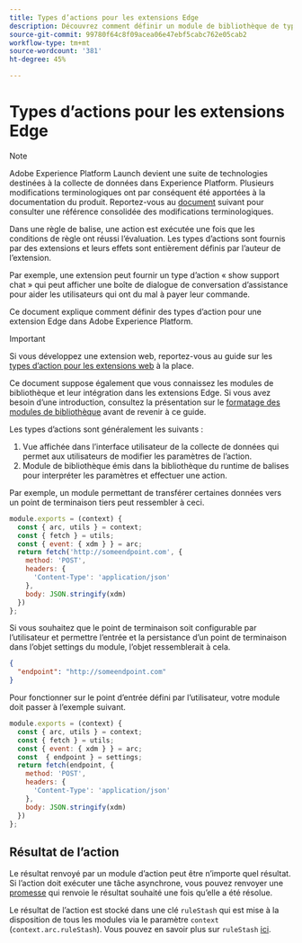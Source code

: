 ```yaml
---
title: Types d’actions pour les extensions Edge
description: Découvrez comment définir un module de bibliothèque de type action pour une extension de balise dans une propriété edge.
source-git-commit: 99780f64c8f09acea06e47ebf5cabc762e05cab2
workflow-type: tm+mt
source-wordcount: '381'
ht-degree: 45%

---
```


# Types d’actions pour les extensions Edge

>[!NOTE]
>
>Adobe Experience Platform Launch devient une suite de technologies destinées à la collecte de données dans Experience Platform. Plusieurs modifications terminologiques ont par conséquent été apportées à la documentation du produit. Reportez-vous au [document](../../term-updates.md) suivant pour consulter une référence consolidée des modifications terminologiques.

Dans une règle de balise, une action est exécutée une fois que les conditions de règle ont réussi l’évaluation. Les types d’actions sont fournis par des extensions et leurs effets sont entièrement définis par l’auteur de l’extension.

Par exemple, une extension peut fournir un type d’action « show support chat » qui peut afficher une boîte de dialogue de conversation d’assistance pour aider les utilisateurs qui ont du mal à payer leur commande.

Ce document explique comment définir des types d’action pour une extension Edge dans Adobe Experience Platform.

>[!IMPORTANT]
>
>Si vous développez une extension web, reportez-vous au guide sur les [types d’action pour les extensions web](../web/action-types.md) à la place.
>
>Ce document suppose également que vous connaissez les modules de bibliothèque et leur intégration dans les extensions Edge. Si vous avez besoin d’une introduction, consultez la présentation sur le [formatage des modules de bibliothèque](./format.md) avant de revenir à ce guide.

Les types d’actions sont généralement les suivants :

1. Vue affichée dans l’interface utilisateur de la collecte de données qui permet aux utilisateurs de modifier les paramètres de l’action.
2. Module de bibliothèque émis dans la bibliothèque du runtime de balises pour interpréter les paramètres et effectuer une action.

Par exemple, un module permettant de transférer certaines données vers un point de terminaison tiers peut ressembler à ceci.

```js
module.exports = (context) {
  const { arc, utils } = context;
  const { fetch } = utils;
  const { event: { xdm } } = arc;
  return fetch('http://someendpoint.com', {
    method: 'POST',
    headers: {
      'Content-Type': 'application/json'
    },
    body: JSON.stringify(xdm)
  })
};
```

Si vous souhaitez que le point de terminaison soit configurable par l’utilisateur et permettre l’entrée et la persistance d’un point de terminaison dans l’objet settings du module, l’objet ressemblerait à cela.

```json
{
  "endpoint": "http://someendpoint.com"
}
```

Pour fonctionner sur le point d’entrée défini par l’utilisateur, votre module doit passer à l’exemple suivant.

```js
module.exports = (context) {
  const { arc, utils } = context;
  const { fetch } = utils;
  const { event: { xdm } } = arc;
  const  { endpoint } = settings;
  return fetch(endpoint, {
    method: 'POST',
    headers: {
      'Content-Type': 'application/json'
    },
    body: JSON.stringify(xdm)
  })
};
```

## Résultat de l’action

Le résultat renvoyé par un module d’action peut être n’importe quel résultat. Si l’action doit exécuter une tâche asynchrone, vous pouvez renvoyer une [promesse](https://developer.mozilla.org/fr-FR/docs/Web/JavaScript/Reference/Global_Objects/Promise) qui renvoie le résultat souhaité une fois qu’elle a été résolue.

Le résultat de l’action est stocké dans une clé `ruleStash` qui est mise à la disposition de tous les modules via le paramètre `context` (`context.arc.ruleStash`). Vous pouvez en savoir plus sur `ruleStash` [ici](./context.md#rulestash).
